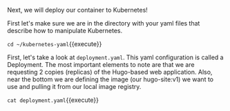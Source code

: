 Next, we will deploy our container to Kubernetes!

First let's make sure we are in the directory with your yaml files that describe
how to manipulate Kubernetes.

`cd ~/kubernetes-yaml`{{execute}}

First, let's take a look at `deployment.yaml`. This yaml configuration is called
a Deployment. The most important elements to note are that we are requesting 2
copies (replicas) of the Hugo-based web application. Also, near the bottom we
are defining the image (our hugo-site:v1) we want to use and pulling it from our
local image registry.

`cat deployment.yaml`{{execute}}